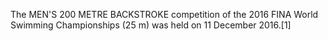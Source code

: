 The MEN'S 200 METRE BACKSTROKE competition of the 2016 FINA World Swimming Championships (25 m) was held on 11 December 2016.[1]
